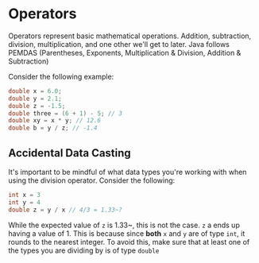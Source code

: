 # Operators
Operators represent basic mathematical operations. Addition, subtraction, division, multiplication, and one other we'll get to later. Java follows PEMDAS (Parentheses, Exponents, Multiplication & Division, Addition & Subtraction)

Consider the following example:
```java
double x = 6.0;
double y = 2.1;
double z = -1.5;
double three = (6 + 1) - 5; // 3
double xy = x * y; // 12.6
double b = y / z; // -1.4
```


## Accidental Data Casting
It's important to be mindful of what data types you're working with when using the division operator. Consider the following:
```java
int x = 3
int y = 4
double z = y / x // 4/3 = 1.33~?
```
While the expected value of `z` is 1.33~, this is not the case. `z` a ends up having a value of 1. This is because since **both** `x` and `y` are of type `int`, it rounds to the nearest integer. To avoid this, make sure that at least one of the types you are dividing by is of type `double`
